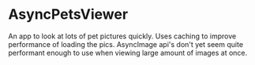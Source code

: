 # AsyncPetsViewer
An app to look at lots of pet pictures quickly. Uses caching to improve performance of loading the pics. AsyncImage api's don't yet seem quite performant enough to use when viewing large amount of images at once.
